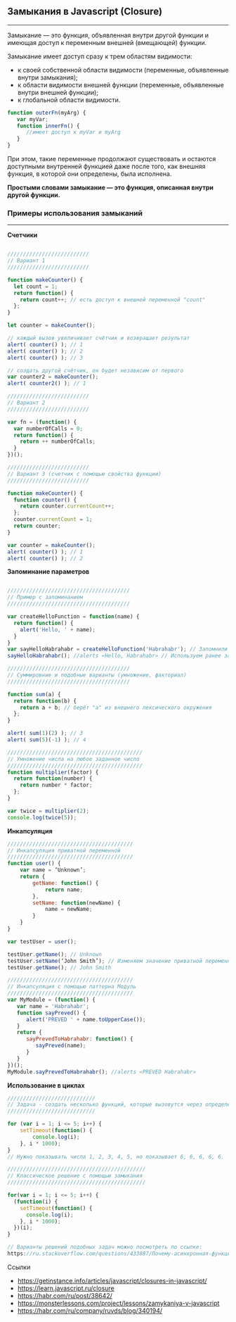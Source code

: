 ## Замыкания в Javascript (Closure) 
<hr>

Замыкание — это функция, объявленная внутри другой функции и имеющая доступ к переменным внешней (вмещающей) функции. 

Замыкание имеет доступ сразу к трем областям видимости:

- к своей собственной области видимости (переменные, объявленные внутри замыкания);
- к области видимости внешней функции (переменные, объявленные внутри внешней функции);
- к глобальной области видимости.

```javascript 
function outerFn(myArg) {
   var myVar;
   function innerFn() {
      //имеет доступ к myVar и myArg
   }
}
```

При этом, такие переменные продолжают существовать и остаются доступными внутренней функцией даже после того, как внешняя функция, в которой они определены, была исполнена. 

__Простыми словами замыкание — это функция, описанная внутри другой функции.__


### Примеры использования замыканий
<hr>

__Счетчики__

```javascript  

//////////////////////////
// Вариант 1 
//////////////////////////

function makeCounter() {
  let count = 1;
  return function() {
    return count++; // есть доступ к внешней переменной "count"
  };
}

let counter = makeCounter();

// каждый вызов увеличивает счётчик и возвращает результат
alert( counter() ); // 1
alert( counter() ); // 2
alert( counter() ); // 3

// создать другой счётчик, он будет независим от первого
var counter2 = makeCounter();
alert( counter2() ); // 1

//////////////////////////
// Вариант 2 
//////////////////////////

var fn = (function() {
  var numberOfCalls = 0;
  return function() {
    return ++ numberOfCalls;
  }
})();

//////////////////////////
// Вариант 3 (счетчик с помощью свойства функции) 
//////////////////////////

function makeCounter() {
  function counter() {
    return counter.currentCount++;
  };
  counter.currentCount = 1;
  return counter;
}

var counter = makeCounter();
alert( counter() ); // 1
alert( counter() ); // 2

```

__Запоминание параметров__

```javascript

///////////////////////////////////////
// Пример с запоминанием 
///////////////////////////////////////

var createHelloFunction = function(name) {
  return function() {
    alert('Hello, ' + name);
  }
}
var sayHelloHabrahabr = createHelloFunction('Habrahabr'); // Запомнили 
sayHelloHabrahabr(); //alerts «Hello, Habrahabr» // Используем ранее запомненное 

///////////////////////////////////////
// Суммировние и подобные варианты (умножение, факториал) 
///////////////////////////////////////

function sum(a) {
  return function(b) {
    return a + b; // берёт "a" из внешнего лексического окружения
  };
}

alert( sum(1)(2) ); // 3
alert( sum(5)(-1) ); // 4

///////////////////////////////////////////
// Умножение числа на любое заданное число
///////////////////////////////////////////
function multiplier(factor) {
  return function(number) {
    return number * factor;
  };
}

var twice = multiplier(2);
console.log(twice(5));
```

__Инкапсуляция__

```javascript
////////////////////////////////////////
// Инкапсуляция приватной переменной 
////////////////////////////////////////
function user() {
    var name = ‘Unknown’;
    return {
        getName: function() {
            return name;
        },
        setName: function(newName) {
            name = newName;
        }
    }
}

var testUser = user();

testUser.getName(); // Unknown
testUser.setName(‘John Smith’); // Изменяем значение приватной переменной
testUser.getName(); // John Smith 

////////////////////////////////////////
// Инкапсуляция с помощью паттерна Модуль 
////////////////////////////////////////
var MyModule = (function() {
   var name = 'Habrahabr';
   function sayPreved() {
      alert('PREVED ' + name.toUpperCase());
   }
   return {
      sayPrevedToHabrahabr: function() {
         sayPreved(name);
      }
   }
})();
MyModule.sayPrevedToHabrahabr(); //alerts «PREVED Habrahabr»
```

__Использование в циклах__

```javascript
////////////////////////////
// Задача - создать несколько функций, которые вызовутся через определенные отрезки времени
////////////////////////////

for (var i = 1; i <= 5; i++) {
    setTimeout(function() {
        console.log(i);
    }, i * 1000);
}
// Нужно показывать числа 1, 2, 3, 4, 5, но показывает 6, 6, 6, 6, 6. 

////////////////////////////////////////////
// Классическое решение с помощью замыкания
////////////////////////////////////////////

for(var i = 1; i <= 5; i++) {
  (function(i) {
    setTimeout(function() {
      console.log(i);
    }, i * 1000);
  })(i);
}

// Варианты решений подобных задач можно посмотреть по ссылке: 
https://ru.stackoverflow.com/questions/433887/Почему-асинхронная-функция-внутри-цикла-выполняет-последнюю-итерацию-много-раз/433888#433888
```

Ссылки

- https://getinstance.info/articles/javascript/closures-in-javascript/
- https://learn.javascript.ru/closure
- https://habr.com/ru/post/38642/
- https://monsterlessons.com/project/lessons/zamykaniya-v-javascript
- https://habr.com/ru/company/ruvds/blog/340194/

   
